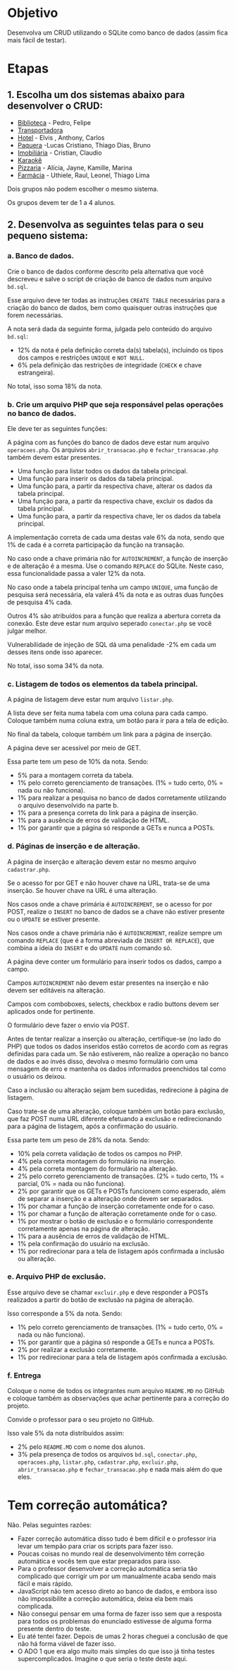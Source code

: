 # Objetivo

Desenvolva um CRUD utilizando o SQLite como banco de dados (assim fica mais fácil de testar).

# Etapas

## 1. Escolha um dos sistemas abaixo para desenvolver o CRUD:

* [Biblioteca](BIBLIOTECA.md) - Pedro, Felipe
* [Transportadora](TRANSPORTADORA.md)
* [Hotel](HOTEL.md) - Elvis , Anthony, Carlos
* [Paquera](PAQUERA.md) -Lucas Cristiano, Thiago Dias, Bruno
* [Imobiliária](IMOBILIARIA.md) - Cristian, Claudio
* [Karaokê](KARAOKE.md)
* [Pizzaria](PIZZARIA.md) - Alícia, Jayne, Kamille, Marina
* [Farmácia](FARMACIA.md) - Uthiele, Raul, Leonel, Thiago Lima 

Dois grupos não podem escolher o mesmo sistema.

Os grupos devem ter de 1 a 4 alunos.

## 2. Desenvolva as seguintes telas para o seu pequeno sistema:

### a. Banco de dados.

Crie o banco de dados conforme descrito pela alternativa que você descreveu e salve o script de criação de banco de dados num arquivo `bd.sql`.

Esse arquivo deve ter todas as instruções `CREATE TABLE` necessárias para a criação do banco de dados, bem como quaisquer outras instruções que forem necessárias.

A nota será dada da seguinte forma, julgada pelo conteúdo do arquivo `bd.sql`:

* 12% da nota é pela definição correta da(s) tabela(s), incluindo os tipos dos campos e restrições `UNIQUE` e `NOT NULL`.
* 6% pela definição das restrições de integridade (`CHECK` e chave estrangeira).

No total, isso soma 18% da nota.

### b. Crie um arquivo PHP que seja responsável pelas operações no banco de dados.

Ele deve ter as seguintes funções:

A página com as funções do banco de dados deve estar num arquivo `operacoes.php`. Os arquivos `abrir_transacao.php` e `fechar_transacao.php` também devem estar presentes.

* Uma função para listar todos os dados da tabela principal.
* Uma função para inserir os dados da tabela principal.
* Uma função para, a partir da respectiva chave, alterar os dados da tabela principal.
* Uma função para, a partir da respectiva chave, excluir os dados da tabela principal.
* Uma função para, a partir da respectiva chave, ler os dados da tabela principal.

A implementação correta de cada uma destas vale 6% da nota, sendo que 1% de cada é a correta participação da função na transação.

No caso onde a chave primária não for `AUTOINCREMENT`, a função de inserção e de alteração é a mesma. Use o comando `REPLACE` do SQLite. Neste caso, essa funcionalidade passa a valer 12% da nota.

No caso onde a tabela principal tenha um campo `UNIQUE`, uma função de pesquisa será necessária, ela valerá 4% da nota e as outras duas funções de pesquisa 4% cada.

Outros 4% são atribuídos para a função que realiza a abertura correta da conexão. Este deve estar num arquivo seperado `conectar.php` se você julgar melhor.

Vulnerabilidade de injeção de SQL dá uma penalidade -2% em cada um desses itens onde isso aparecer.

No total, isso soma 34% da nota.

### c. Listagem de todos os elementos da tabela principal.

A página de listagem deve estar num arquivo `listar.php`.

A lista deve ser feita numa tabela com uma coluna para cada campo. Coloque também numa coluna extra, um botão para ir para a tela de edição.

No final da tabela, coloque também um link para a página de inserção.

A página deve ser acessível por meio de GET.

Essa parte tem um peso de 10% da nota. Sendo:
* 5% para a montagem correta da tabela.
* 1% pelo correto gerenciamento de transações. (1% = tudo certo, 0% = nada ou não funciona).
* 1% para realizar a pesquisa no banco de dados corretamente utilizando o arquivo desenvolvido na parte b.
* 1% para a presença correta do link para a página de inserção.
* 1% para a ausência de erros de validação de HTML.
* 1% por garantir que a página só responde a GETs e nunca a POSTs.

### d. Páginas de inserção e de alteração.

A página de inserção e alteração devem estar no mesmo arquivo `cadastrar.php`.

Se o acesso for por GET e não houver chave na URL, trata-se de uma inserção. Se houver chave na URL é uma alteração.

Nos casos onde a chave primária é `AUTOINCREMENT`, se o acesso for por POST, realize o `INSERT` no banco de dados se a chave não estiver presente ou o `UPDATE` se estiver presente.

Nos casos onde a chave primária não é `AUTOINCREMENT`, realize sempre um comando `REPLACE` (que é a forma abreviada de `INSERT OR REPLACE`), que combina a ideia do `INSERT` e do `UPDATE` num comando só.

A página deve conter um formulário para inserir todos os dados, campo a campo.

Campos `AUTOINCREMENT` não devem estar presentes na inserção e não devem ser editáveis na alteração.

Campos com comboboxes, selects, checkbox e radio buttons devem ser aplicados onde for pertinente.

O formulário deve fazer o envio via POST.

Antes de tentar realizar a inserção ou alteração, certifique-se (no lado do PHP) que todos os dados inseridos estão corretos de acordo com as regras definidas para cada um.
Se não estiverem, não realize a operação no banco de dados e ao invés disso, devolva o mesmo formulário com uma mensagem de erro e mantenha os dados informados preenchidos tal como o usuário os deixou.

Caso a inclusão ou alteração sejam bem sucedidas, redirecione à página de listagem.

Caso trate-se de uma alteração, coloque também um botão para exclusão, que faz POST numa URL diferente efetuando a exclusão e redirecionando para a página de listagem, após a confirmação do usuário.

Essa parte tem um peso de 28% da nota. Sendo:
* 10% pela correta validação de todos os campos no PHP.
* 4% pela correta montagem do formulário na inserção.
* 4% pela correta montagem do formulário na alteração.
* 2% pelo correto gerenciamento de transações. (2% = tudo certo, 1% = parcial, 0% = nada ou não funciona).
* 2% por garantir que os GETs e POSTs funcionem como esperado, além de separar a inserção e a alteração onde devem ser separados.
* 1% por chamar a função de inserção corretamente onde for o caso.
* 1% por chamar a função de alteração corretamente onde for o caso.
* 1% por mostrar o botão de exclusão e o formulário correspondente corretamente apenas na página de alteração.
* 1% para a ausência de erros de validação de HTML.
* 1% pela confirmação do usuário na exclusão.
* 1% por redirecionar para a tela de listagem após confirmada a inclusão ou alteração.

### e. Arquivo PHP de exclusão.

Esse arquivo deve se chamar `excluir.php` e deve responder a POSTs realizados a partir do botão de exclusão na página de alteração.

Isso corresponde a 5% da nota. Sendo:
* 1% pelo correto gerenciamento de transações. (1% = tudo certo, 0% = nada ou não funciona).
* 1% por garantir que a página só responde a GETs e nunca a POSTs.
* 2% por realizar a exclusão corretamente.
* 1% por redirecionar para a tela de listagem após confirmada a exclusão.

### f. Entrega

Coloque o nome de todos os integrantes num arquivo `README.MD` no GitHub e coloque também as observações que achar pertinente para a correção do projeto.

Convide o professor para o seu projeto no GitHub.

Isso vale 5% da nota distribuídos assim:

* 2% pelo `README.MD` com o nome dos alunos.
* 3% pela presença de todos os arquivos `bd.sql`, `conectar.php`, `operacoes.php`, `listar.php`, `cadastrar.php`, `excluir.php`, `abrir_transacao.php` e `fechar_transacao.php` e nada mais além do que eles.

# Tem correção automática?

Não. Pelas seguintes razões:

* Fazer correção automática disso tudo é bem difícil e o professor iria levar um tempão para criar os scripts para fazer isso.
* Poucas coisas no mundo real de desenvolvimento têm correção automática e vocês tem que estar preparados para isso.
* Para o professor desenvolver a correção automática seria tão complicado que corrigir um por um manualmente acaba sendo mais fácil e mais rápido.
* JavaScript não tem acesso direto ao banco de dados, e embora isso não impossibilite a correção automática, deixa ela bem mais complicada.
* Não consegui pensar em uma forma de fazer isso sem que a resposta para todos os problemas do enunciado estivesse de alguma forma presente dentro do teste.
* Eu até tentei fazer. Depois de umas 2 horas cheguei a conclusão de que não há forma viável de fazer isso.
* O ADO 1 que era algo muito mais simples do que isso já tinha testes supercomplicados. Imagine o que seria o teste deste aqui.
